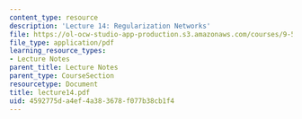 ```yaml
---
content_type: resource
description: 'Lecture 14: Regularization Networks'
file: https://ol-ocw-studio-app-production.s3.amazonaws.com/courses/9-520-statistical-learning-theory-and-applications-spring-2003/4592775da4ef4a383678f077b38cb1f4_lecture14.pdf
file_type: application/pdf
learning_resource_types:
- Lecture Notes
parent_title: Lecture Notes
parent_type: CourseSection
resourcetype: Document
title: lecture14.pdf
uid: 4592775d-a4ef-4a38-3678-f077b38cb1f4
---
```

